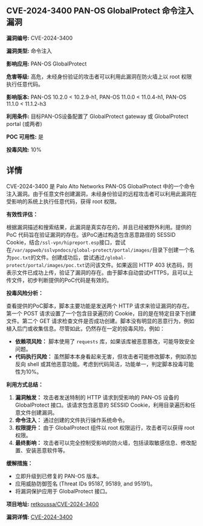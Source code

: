 ## CVE-2024-3400 PAN-OS GlobalProtect 命令注入漏洞

**漏洞编号:** CVE-2024-3400

**漏洞类型:** 命令注入

**影响应用:** PAN-OS GlobalProtect

**危害等级:** 高危，未经身份验证的攻击者可以利用此漏洞在防火墙上以 root 权限执行任意代码。

**影响版本:** PAN-OS 10.2.0 < 10.2.9-h1, PAN-OS 11.0.0 < 11.0.4-h1, PAN-OS 11.1.0 < 11.1.2-h3

**利用条件:** 目标PAN-OS设备配置了 GlobalProtect gateway 或 GlobalProtect portal (或两者)

**POC 可用性:** 是

**投毒风险:** 10%

## 详情

CVE-2024-3400 是 Palo Alto Networks PAN-OS GlobalProtect 中的一个命令注入漏洞。由于任意文件创建漏洞，未经身份验证的远程攻击者可以利用此漏洞在受影响的系统上执行任意代码，获得 root 权限。

**有效性评估：**

根据漏洞描述和搜索结果，此漏洞是真实存在的，并且已经被野外利用。提供的 PoC 代码旨在验证漏洞的存在。该PoC通过构造包含恶意路径的 SESSID Cookie，结合`/ssl-vpn/hipreport.esp`接口，尝试在`/var/appweb/sslvpndocs/global-protect/portal/images/`目录下创建一个名为`poc.txt`的文件。创建成功后，尝试通过`/global-protect/portal/images/poc.txt`访问该文件。如果返回 HTTP 403 状态码，则表示文件已成功上传，验证了漏洞的存在。由于脚本自动尝试HTTPS，且可以上传文件，初步判断提供的PoC代码是有效的。

**投毒风险分析：**

查看提供的PoC脚本，脚本主要功能是发送两个 HTTP 请求来验证漏洞的存在。第一个 POST 请求设置了一个包含目录遍历的 Cookie，目的是在特定目录下创建文件。第二个 GET 请求检查文件是否成功创建。脚本没有明显的恶意行为，例如植入后门或收集信息。尽管如此，仍然存在一定的投毒风险，例如：

*   **依赖项风险：** 脚本使用了 `requests` 库，如果该库被恶意篡改，可能导致安全问题。
*   **代码执行风险：** 虽然脚本本身看起来无害，但攻击者可能修改脚本，例如添加反向 shell 或其他恶意功能。考虑到代码简洁，功能单一，判定脚本投毒可能性为10%。

**利用方式总结：**

1.  **漏洞触发：** 攻击者发送特制的 HTTP 请求到受影响的 PAN-OS 设备的 GlobalProtect 接口。该请求包含恶意的 SESSID Cookie，利用目录遍历和任意文件创建漏洞。
2.  **命令注入：** 通过创建的文件执行操作系统命令。
3.  **权限提升：** 由于 GlobalProtect 组件以 root 权限运行，攻击者可以获得 root 权限。
4.  **最终影响：** 攻击者可以完全控制受影响的防火墙，包括读取敏感信息、修改配置、安装恶意软件等。

**缓解措施：**

*   立即升级到已修复的 PAN-OS 版本。
*   应用威胁防御签名 (Threat IDs 95187, 95189, and 95191)。
*   将漏洞保护应用于 GlobalProtect 接口。

**项目地址:** [retkoussa/CVE-2024-3400](https://github.com/retkoussa/CVE-2024-3400)

**漏洞详情:** [CVE-2024-3400](https://nvd.nist.gov/vuln/detail/CVE-2024-3400)